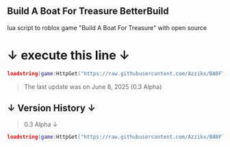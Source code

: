 ## Build A Boat For Treasure BetterBuild
lua script to roblox game "Build A Boat For Treasure" with open source

# **↓ execute this line ↓**
```lua
loadstring(game:HttpGet("https://raw.githubusercontent.com/Azzikx/BABFTBetterBuild/refs/heads/main/SourceCode"))()
```
> The last update was on June 8, 2025 (0.3 Alpha)

## **↓ Version History ↓**
>  0.3 Alpha ↓
```lua
loadstring(game:HttpGet("https://raw.githubusercontent.com/Azzikx/BABFT-Better-Build/refs/heads/main/Versions/03Alpha"))()
```
